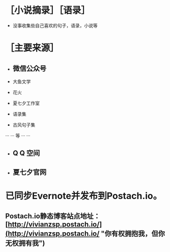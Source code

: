 # ［小说摘录］［语录］

* 没事收集些自己喜欢的句子，语录，小说等

# ［主要来源］

* ## 微信公众号
* 大鱼文学

* 花火

* 夏七夕工作室

* 语录集

* 古风句子集

··· ··· 等 ··· ···

* ## Q Q 空间
* ## 夏七夕官网

# 已同步Evernote并发布到Postach.io。

## Postach.io静态博客站点地址：[http://vivianzsp.postach.io/](http://vivianzsp.postach.io/ "你有权拥抱我，但你无权拥有我")

## 



